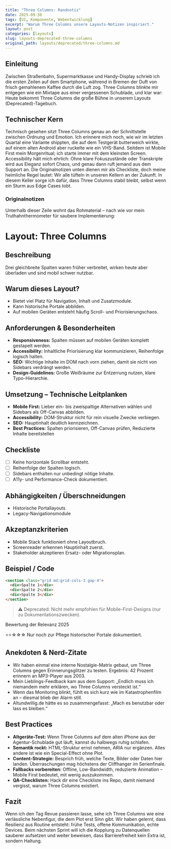 ```yaml
---
title: "Three Columns: Randnotiz"
date: 2025-09-30
tags: [UI, Komponente, Webentwicklung]
excerpt: "Warum Three Columns unsere Layouts-Notizen inspiriert."
layout: post
categories: [layouts]
slug: layouts-deprecated-three-columns
original_path: layouts/deprecated/three-columns.md
---
```


## Einleitung
Zwischen Straßenbahn, Supermarktkasse und Handy-Display schrieb ich die ersten Zeilen auf dem Smartphone, während in Bremen der Duft von frisch gemahlenem Kaffee durch die Luft zog. Three Columns blinkte mir entgegen wie ein Mixtape aus einer vergessenen Schublade, und klar war: Heute bekommt Three Columns die große Bühne in unserem Layouts (Deprecated)-Tagebuch.

## Technischer Kern
Technisch gesehen sitzt Three Columns genau an der Schnittstelle zwischen Ordnung und Emotion. Ich erinnere mich noch, wie wir im letzten Quartal eine Variante shippten, die auf dem Testgerät butterweich wirkte, auf einem alten Android aber ruckelte wie ein VHS-Band. Seitdem ist Mobile First mein Morgenritual; ich starte immer mit dem kleinsten Screen. Accessibility hält mich ehrlich: Ohne klare Fokuszustände oder Transkripte wird aus Eleganz sofort Chaos, und genau dann ruft jemand aus dem Support an. Die Originalnotizen unten dienen mir als Checkliste, doch meine heimliche Regel lautet: Wir alle tüfteln in unseren Kellern an der Zukunft. In diesem Keller sorge ich dafür, dass Three Columns stabil bleibt, selbst wenn ein Sturm aus Edge Cases tobt.

### Originalnotizen
Unterhalb dieser Zeile wohnt das Rohmaterial – nach wie vor mein Truthahnthermometer für saubere Implementierung:
# Layout: Three Columns

## Beschreibung
Drei gleichbreite Spalten waren früher verbreitet, wirken heute aber überladen und sind mobil schwer nutzbar.

## Warum dieses Layout?
- Bietet viel Platz für Navigation, Inhalt und Zusatzmodule.
- Kann historische Portale abbilden.
- Auf mobilen Geräten entsteht häufig Scroll- und Priorisierungschaos.

## Anforderungen & Besonderheiten
- **Responsiveness:** Spalten müssen auf mobilen Geräten komplett gestapelt werden.
- **Accessibility:** Inhaltliche Priorisierung klar kommunizieren, Reihenfolge logisch halten.
- **SEO:** Wichtige Inhalte im DOM nach vorn ziehen, damit sie nicht von Sidebars verdrängt werden.
- **Design-Guidelines:** Große Weißräume zur Entzerrung nutzen, klare Typo-Hierarchie.

## Umsetzung – Technische Leitplanken
- **Mobile First:** Lieber ein- bis zweispaltige Alternativen wählen und Sidebars als Off-Canvas abbilden.
- **Accessibility:** DOM-Struktur nicht für rein visuelle Zwecke verbiegen.
- **SEO:** Hauptinhalt deutlich kennzeichnen.
- **Best Practices:** Spalten priorisieren, Off-Canvas prüfen, Reduzierte Inhalte bereitstellen

## Checkliste
- [ ] Keine horizontale Scrollbar entsteht.
- [ ] Reihenfolge der Spalten logisch.
- [ ] Sidebars enthalten nur unbedingt nötige Inhalte.
- [ ] A11y- und Performance-Check dokumentiert.

## Abhängigkeiten / Überschneidungen
- Historische Portallayouts
- Legacy-Navigationsmodule

## Akzeptanzkriterien
- Mobile Stack funktioniert ohne Layoutbruch.
- Screenreader erkennen Hauptinhalt zuerst.
- Stakeholder akzeptieren Ersatz- oder Migrationsplan.

## Beispiel / Code
```html
<section class="grid md:grid-cols-3 gap-4">
  <div>Spalte 1</div>
  <div>Spalte 2</div>
  <div>Spalte 3</div>
</section>
```

> ⚠️ Deprecated: Nicht mehr empfohlen für Mobile-First-Designs (nur zu Dokumentationszwecken).

Bewertung der Relevanz 2025

⭐⭐☆☆☆ Nur noch zur Pflege historischer Portale dokumentiert.

## Anekdoten & Nerd-Zitate
- Wir haben einmal eine interne Nostalgie-Matrix gebaut, um Three Columns gegen Erinnerungsglitzer zu testen. Ergebnis: 42 Prozent erinnern an MP3-Player aus 2003.
- Mein Lieblings-Feedback kam aus dem Support: „Endlich muss ich niemandem mehr erklären, wo Three Columns versteckt ist.“
- Wenn das Monitoring blinkt, fühlt es sich kurz wie im Katastrophenfilm an – diesmal blieb der Alarm still.
- Altundwillig.de hätte es so zusammengefasst: „Mach es benutzbar oder lass es bleiben.“

## Best Practices
- **Altgeräte-Test:** Wenn Three Columns auf dem alten iPhone aus der Agentur-Schublade gut läuft, kannst du halbwegs ruhig schlafen.
- **Semantik rockt:** HTML-Struktur ernst nehmen, ARIA nur ergänzen. Alles andere ist wie ein Special-Effect ohne Plot.
- **Content-Strategie:** Besprich früh, welche Texte, Bilder oder Daten hier landen. Überraschungen mag höchstens der Cliffhanger im Serienfinale.
- **Fallbacks vorbereiten:** Offline, Low-Bandwidth, reduzierte Animation – Mobile First bedeutet, mit wenig auszukommen.
- **QA-Checklisten:** Hack dir eine Checkliste ins Repo, damit niemand vergisst, warum Three Columns existiert.

## Fazit
Wenn ich den Tag Revue passieren lasse, sehe ich Three Columns wie eine verlässliche Nebenfigur, die dem Plot erst Sinn gibt. Wir haben gelernt, dass Resilienz aus Routine entsteht: frühe Tests, offene Kommunikation, echte Devices. Beim nächsten Sprint will ich die Kopplung zu Datenquellen sauberer aufsetzen und weiter beweisen, dass Barrierefreiheit kein Extra ist, sondern Haltung.
